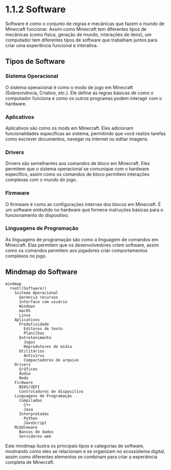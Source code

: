 # 1.1.2 Software

Software é como o conjunto de regras e mecânicas que fazem o mundo de Minecraft funcionar. Assim como Minecraft tem diferentes tipos de mecânicas (como física, geração de mundo, interações de itens), um computador tem diferentes tipos de software que trabalham juntos para criar uma experiência funcional e interativa.

## Tipos de Software

### Sistema Operacional
O sistema operacional é como o modo de jogo em Minecraft (Sobrevivência, Criativo, etc.). Ele define as regras básicas de como o computador funciona e como os outros programas podem interagir com o hardware.

### Aplicativos
Aplicativos são como os mods em Minecraft. Eles adicionam funcionalidades específicas ao sistema, permitindo que você realize tarefas como escrever documentos, navegar na internet ou editar imagens.

### Drivers
Drivers são semelhantes aos comandos de bloco em Minecraft. Eles permitem que o sistema operacional se comunique com o hardware específico, assim como os comandos de bloco permitem interações complexas com o mundo do jogo.

### Firmware
O firmware é como as configurações internas dos blocos em Minecraft. É um software embutido no hardware que fornece instruções básicas para o funcionamento do dispositivo.

### Linguagens de Programação
As linguagens de programação são como a linguagem de comandos em Minecraft. Elas permitem que os desenvolvedores criem software, assim como os comandos permitem aos jogadores criar comportamentos complexos no jogo.

## Mindmap do Software

```mermaid
mindmap
  root((Software))
    Sistema Operacional
      Gerencia recursos
      Interface com usuário
      Windows
      macOS
      Linux
    Aplicativos
      Produtividade
        Editores de texto
        Planilhas
      Entretenimento
        Jogos
        Reprodutores de mídia
      Utilitários
        Antivírus
        Compactadores de arquivo
    Drivers
      Gráficos
      Áudio
      Rede
    Firmware
      BIOS/UEFI
      Controladores de dispositivo
    Linguagens de Programação
      Compiladas
        C++
        Java
      Interpretadas
        Python
        JavaScript
    Middleware
      Bancos de dados
      Servidores web
```

Este mindmap ilustra os principais tipos e categorias de software, mostrando como eles se relacionam e se organizam no ecossistema digital, assim como diferentes elementos se combinam para criar a experiência completa de Minecraft.